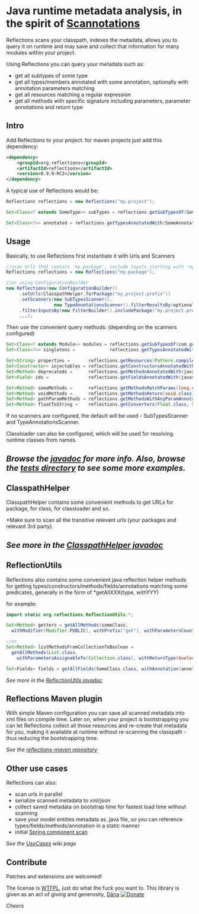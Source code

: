 Java runtime metadata analysis, in the spirit of [Scannotations](http://bill.burkecentral.com/2008/01/14/scanning-java-annotations-at-runtime/)
==============================================================================================================================================

Reflections scans your classpath, indexes the metadata, allows you to query it on runtime and may save and collect that information for many modules within your project.

Using Reflections you can query your metadata such as:
  * get all subtypes of some type
  * get all types/members annotated with some annotation, optionally with annotation parameters matching
  * get all resources matching a regular expression
  * get all methods with specific signature including parameters, parameter annotations and return type

Intro
-----
Add Reflections to your project. for maven projects just add this dependency:

```xml
<dependency>
    <groupId>org.reflections</groupId>
    <artifactId>reflections</artifactId>
    <version>0.9.9-RC2</version>
</dependency>
```

A typical use of Reflections would be:

```java
Reflections reflections = new Reflections("my.project");

Set<Class<? extends SomeType>> subTypes = reflections.getSubTypesOf(SomeType.class);

Set<Class<?>> annotated = reflections.getTypesAnnotatedWith(SomeAnnotation.class);
```

Usage
-----
Basically, to use Reflections first instantiate it with Urls and Scanners

```java
//scan Urls that contain 'my.package', include inputs starting with 'my.package', use the default scanners
Reflections reflections = new Reflections("my.package");

//or using ConfigurationBuilder
new Reflections(new ConfigurationBuilder()
     .setUrls(ClasspathHelper.forPackage("my.project.prefix"))
     .setScanners(new SubTypesScanner(), 
                  new TypeAnnotationsScanner().filterResultsBy(optionalFilter), ...),
     .filterInputsBy(new FilterBuilder().includePackage("my.project.prefix"))
     ...);
```
Then use the convenient query methods: (depending on the scanners configured)

```java
Set<Class<? extends Module>> modules = reflections.getSubTypesOf(com.google.inject.Module.class);
Set<Class<?>> singletons =             reflections.getTypesAnnotatedWith(javax.inject.Singleton.class);

Set<String> properties =       reflections.getResources(Pattern.compile(".*\\.properties"));
Set<Constructor> injectables = reflections.getConstructorsAnnotatedWith(javax.inject.Inject.class);
Set<Method> deprecateds =      reflections.getMethodsAnnotatedWith(javax.ws.rs.Path.class);
Set<Field> ids =               reflections.getFieldsAnnotatedWith(javax.persistence.Id.class);

Set<Method> someMethods =      reflections.getMethodsMatchParams(long.class, int.class);
Set<Method> voidMethods =      reflections.getMethodsReturn(void.class);
Set<Method> pathParamMethods = reflections.getMethodsWithAnyParamAnnotated(PathParam.class);
Set<Method> floatToString =    reflections.getConverters(Float.class, String.class);
```

If no scanners are configured, the default will be used - SubTypesScanner and TypeAnnotationsScanner. 

Classloader can also be configured, which will be used for resolving runtime classes from names.

*Browse the [javadoc](http://reflections.googlecode.com/svn/trunk/reflections/javadoc/apidocs/index.html?org/reflections/Reflections.html) for more info. Also, browse the [tests directory](http://code.google.com/p/reflections/source/browse/#svn/trunk/reflections/src/test/java/org/reflections) to see some more examples.*
----

ClasspathHelper
---------------
ClasspathHelper contains some convenient methods to get URLs for package, for class, for classloader and so.

*Make sure to scan all the transitive relevant urls (your packages and relevant 3rd party).

*See more in the [ClasspathHelper javadoc](http://reflections.googlecode.com/svn/trunk/reflections/javadoc/apidocs/org/reflections/utils/ClasspathHelper.html)*
----

ReflectionUtils
---------------
Reflections also contains some convenient java reflection helper methods for getting types/constructors/methods/fields/annotations matching some predicates, generally in the form of *getAllXXX(type, withYYY)

for example:

```java
import static org.reflections.ReflectionUtils.*;

Set<Method> getters = getAllMethods(someClass,
  withModifier(Modifier.PUBLIC), withPrefix("get"), withParametersCount(0));

//or
Set<Method> listMethodsFromCollectionToBoolean = 
  getAllMethods(List.class,
    withParametersAssignableTo(Collection.class), withReturnType(boolean.class));

Set<Fields> fields = getAllFields(SomeClass.class, withAnnotation(annotation), withTypeAssignableTo(type));
```

*See more in the [ReflectionUtils javadoc](http://reflections.googlecode.com/svn/trunk/reflections/javadoc/apidocs/org/reflections/ReflectionUtils.html)*

Reflections Maven plugin
------------------------
With simple Maven configuration you can save all scanned metadata into xml files on compile time. 
Later on, when your project is bootstrapping you can let Reflections collect all those resources and re-create that metadata for you, 
making it available at runtime without re-scanning the classpath - thus reducing the bootstrapping time.

*See the [reflections-maven repository](https://github.com/ronmamo/reflections-maven/)*

Other use cases
---------------
Reflections can also:
  * scan urls in parallel
  * serialize scanned metadata to xml/json
  * collect saved metadata on bootstrap time for fastest load time without scanning
  * save your model entities metadata as .java file, so you can reference types/fields/methods/annotation in a static manner
  * initial [Spring component scan](https://code.google.com/p/reflections/wiki/ReflectionsSpring)

*See the [UseCases](http://code.google.com/p/reflections/wiki/UseCases) wiki page*

Contribute
----------
Patches and extensions are welcomed!

The license is [WTFPL](http://www.wtfpl.net/), just do what the fuck you want to. 
This library is given as an act of giving and generosity, [Dāna](http://en.wikipedia.org/wiki/D%C4%81na)
[![Donate](https://www.paypalobjects.com/en_US/i/btn/btn_donate_SM.gif)](https://www.paypal.com/cgi-bin/webscr?cmd=_s-xclick&hosted_button_id=WLN75KYSR6HAY)

_Cheers_
